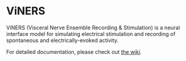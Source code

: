 # ViNERS

ViNERS (Visceral Nerve Ensemble Recording & Stimulation) is a neural interface model for simulating electrical stimulation and recording of spontaneous and electrically-evoked activity.

For detailed documentation, please check out [the wiki](https://gitlab.unimelb.edu.au/lab-keast-osborne-release/viners/-/wikis/home). 

